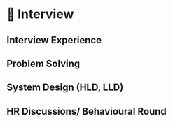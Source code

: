 # 🦸 Interview

## Interview Experience

## Problem Solving

## System Design (HLD, LLD)

## HR Discussions/ Behavioural Round